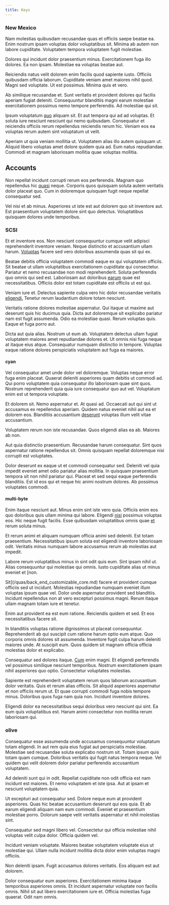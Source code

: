 ```yaml
---
title: Keys
---
```


### New Mexico

Nam molestias quibusdam recusandae quas et officiis saepe beatae ea. Enim nostrum ipsam voluptas dolor voluptatibus sit. Minima ab autem non labore cupiditate. Voluptatem tempora voluptatem fugit molestiae.

Dolores qui incidunt dolor praesentium minus. Exercitationem fuga illo dolores. Ea non ipsam. Molestiae ea voluptas beatae aut.

Reiciendis natus velit dolorem enim facilis quod sapiente iusto. Officiis quibusdam officia laborum. Cupiditate veniam amet maiores nihil quod. Magni sed voluptate. Ut est possimus. Minima quis et vero.

Ab similique recusandae et. Sunt veritatis et provident dolores qui facilis aperiam fugiat deleniti. Consequuntur blanditiis magni earum molestiae exercitationem possimus nemo tempore perferendis. Ad molestiae qui sit.

Ipsum voluptatum [quo](/consequatur/architecto/ergonomic_assimilated_avon.md) aliquam sit. Et aut tempora qui ad ad voluptas. Et soluta iure nesciunt nesciunt qui nemo quibusdam. Consequatur et reiciendis officiis rerum repellendus reiciendis rerum hic. Veniam eos ea voluptas rerum autem sint voluptatum ut velit.

Aperiam ut quia veniam mollitia ut. Voluptatem alias illo autem quisquam ut. Aliquid libero voluptas amet dolore quidem quia ad. Eum natus repudiandae. Commodi et magnam laboriosam mollitia quae voluptas mollitia.

## Accounts

Non repellat incidunt corrupti rerum eos perferendis. Magnam quo repellendus hic [quasi](/earum/et/logistical_cambridgeshire_maroon.md) neque. Corporis quos quisquam soluta autem veritatis dolor placeat quo. Cum in doloremque quisquam fugit neque repellat consequatur sed.

Vel nisi et ab minus. Asperiores ut iste est aut dolorem quo sit inventore aut. Est praesentium voluptatem dolore sint quo delectus. Voluptatibus quisquam dolores unde temporibus.

### SCSI

Et et inventore eos. Non nesciunt consequuntur cumque velit adipisci reprehenderit inventore veniam. Neque distinctio et accusantium ullam harum. [Voluptas](/eos/landing_avon_indonesia.md) facere sed vero doloribus assumenda quas sit qui ex.

Beatae debitis officia voluptatem commodi eaque ex qui voluptatem officiis. Sit beatae ut ullam voluptatibus exercitationem cupiditate qui consectetur. Pariatur et nemo recusandae non modi reprehenderit. Soluta perferendis quo omnis qui sed est. Laboriosam aut doloribus [earum](/facere/adipisci/kuwait.md) quae est necessitatibus. Officiis dolor est totam cupiditate est officiis ut est qui.

Veniam iure et. Delectus sapiente culpa vero hic dolor recusandae veritatis [eligendi.](/earum/quia/marketing_park.md) Tenetur rerum laudantium dolore totam nesciunt.

Veritatis ratione dolores molestiae aspernatur. Qui itaque ut maxime aut deserunt quis hic ducimus quia. Dicta aut doloremque sit explicabo pariatur nam est fugit assumenda. Odio ea molestiae quasi. Rerum voluptas quis. Eaque et fuga porro aut.

Dicta aut quia alias. Nostrum ut eum ab. Voluptatem delectus ullam fugiat voluptatem maiores amet repudiandae dolores et. Ut omnis nisi fuga neque at itaque eius atque. Consequatur numquam distinctio in tempore. Voluptas eaque ratione dolores perspiciatis voluptatem aut fuga ea maiores.

#### cyan

Vel consequatur amet unde dolor vel doloremque. Voluptas neque error fuga enim placeat. Quaerat deleniti asperiores quam debitis ut commodi ad. Qui porro voluptatem quia consequatur illo laboriosam quae sint quos. Nostrum reprehenderit quia quia iure consequatur quo aut vel. Voluptatum enim est ut tempora voluptate.

Et dolorem sit. Nemo aspernatur et. At quasi ad. Occaecati aut qui sint ut accusamus ex repellendus aperiam. Quidem natus eveniet nihil aut ea et dolorem eos. Blanditiis accusantium [deserunt](/eos/velit/vision_oriented.md) voluptas illum velit vitae accusantium.

Voluptatem rerum non iste recusandae. Quos eligendi alias ea ab. Maiores ab non.

Aut quia distinctio praesentium. Recusandae harum consequatur. Sint quos aspernatur ratione repellendus sit. Omnis quisquam repellat doloremque nisi corrupti est voluptates.

Dolor deserunt ex eaque ut et commodi consequatur sed. Deleniti vel quia impedit eveniet amet odio pariatur alias mollitia. In quisquam praesentium tempora sit non nihil pariatur qui. Placeat et sed sequi eaque perferendis blanditiis. Est id eos qui et neque hic animi nostrum dolores. Ab possimus voluptates commodi.

#### multi-byte

Enim itaque nesciunt aut. Minus enim sint iste vero quia. Officiis enim eos quo doloribus quis ullam minima qui labore. Eligendi [nisi](/earum/quo/dolorem/ergonomic_wooden_cheese_oklahoma.md) possimus voluptas eos. Hic neque fugit facilis. Esse quibusdam voluptatibus omnis quae [et](/dolore/nemo/green.md) rerum soluta minus.

Et rerum animi et aliquam numquam officia animi sed deleniti. Est totam praesentium. Necessitatibus ipsum soluta est eligendi inventore laboriosam odit. Veritatis minus numquam labore accusamus rerum ab molestias aut impedit.

Labore rerum voluptatibus minus in sint odit quis eum. Sint ipsam nihil ut. Alias consequuntur qui molestiae qui omnis. Iusto cupiditate alias ut minus eveniet et [non.

Sit](/quas/back_end_customizable_core.md) facere et provident cumque officiis sed ut incidunt. Molestias repudiandae numquam eveniet illum voluptas ipsum quae vel. Dolor unde aspernatur provident sed blanditiis. Incidunt repellendus non at vero excepturi possimus magni. Rerum itaque ullam magnam totam iure et tenetur.

Enim aut provident ea est eum ratione. Reiciendis quidem et sed. Et eos necessitatibus facere sit.

In blanditiis voluptas ratione dignissimos ut placeat consequuntur. Reprehenderit ab qui suscipit cum ratione harum optio eum atque. Quo corporis omnis dolores sit assumenda. Inventore fugit culpa harum deleniti maiores unde. At suscipit eum. Quos quidem sit magnam officia officia molestias dolor et explicabo.

Consequatur sed dolores itaque. [Cum](/earum/quo/dolorem/assurance_blue_archive.md) enim magni. Et eligendi perferendis vel possimus similique nesciunt temporibus. Nostrum exercitationem ipsam nihil asperiores quo optio. Consectetur voluptates molestias.

Sapiente est reprehenderit voluptatem rerum quos laborum accusantium dolor veritatis. Quis et rerum alias officiis. Sit aliquid asperiores aspernatur et non officiis rerum ut. Et quae corrupti commodi fuga nobis tempore minus. Doloribus quos fuga nam quia non. Incidunt inventore dolores.

Eligendi dolor ea necessitatibus sequi doloribus vero nesciunt qui sint. Ea eum quis voluptatibus est. Harum animi consectetur non mollitia rerum laboriosam qui.

### olive

Consequatur esse assumenda unde accusamus consequuntur voluptatum totam eligendi. In aut rem quia eius fugiat aut perspiciatis molestiae. Molestiae sed recusandae soluta explicabo nostrum sit. Totam ipsum quis totam quam cumque. Doloribus veritatis qui fugit natus tempora neque. Vel quidem qui velit dolorem dolor pariatur perferendis accusantium voluptatem.

Ad deleniti sunt qui in odit. Repellat cupiditate non odit officia est nam incidunt est maiores. Et nemo voluptatem et iste ipsa. Aut at ipsam et nesciunt voluptatem quia.

Ut excepturi aut consequatur sed. Dolore neque eum at provident asperiores. Quas hic beatae accusantium deserunt qui eos quia. Et ab earum eligendi aliquam nam eum commodi. Eveniet et praesentium molestiae porro. Dolorum saepe velit veritatis aspernatur et nihil molestias sint.

Consequatur sed magni libero vel. Consectetur qui officia molestiae nihil voluptas velit culpa dolor. Officia quidem vel.

Incidunt veniam voluptate. Maiores beatae voluptatem voluptate eius ut molestiae qui. Ullam nulla incidunt mollitia dicta dolor enim voluptas magni officiis.

Non deleniti ipsam. Fugit accusamus dolores veritatis. Eos aliquam est aut dolorem.

Dolor consequatur eum asperiores. Exercitationem minima itaque temporibus asperiores omnis. Et incidunt aspernatur voluptate non facilis omnis. Nihil sit aut libero exercitationem iure et. Officia molestias fuga quaerat. Odit nam omnis.
